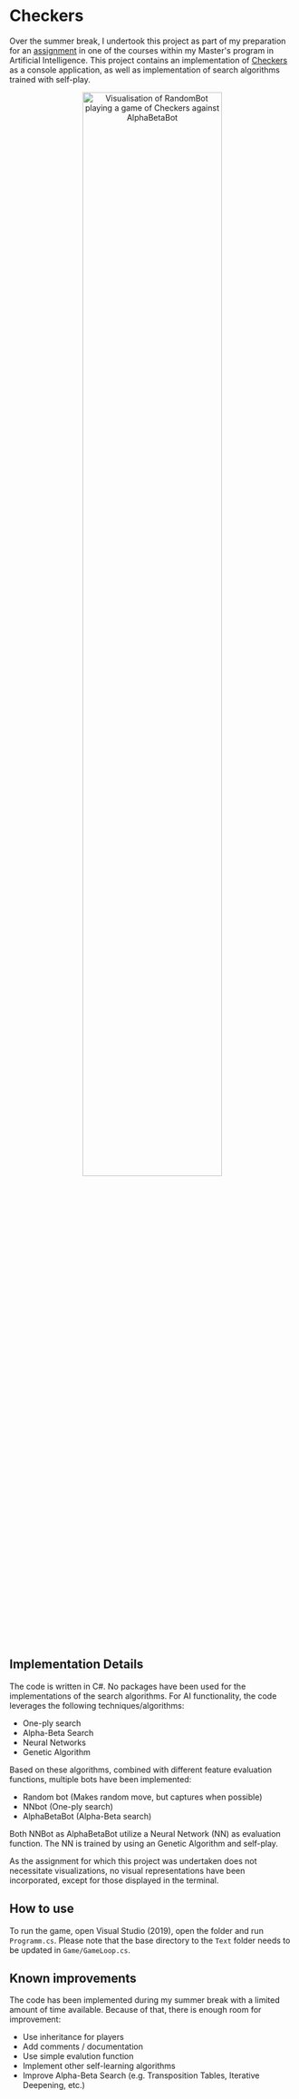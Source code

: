 # Checkers
Over the summer break, I undertook this project as part of my preparation for an [assignment](https://github.com/GitHubByJelle/Cannon) in one of the courses within my Master's program in Artificial Intelligence. This project contains an implementation of [Checkers](https://www.chessprogramming.org/Checkers) as a console application, as well as implementation of search algorithms trained with self-play.

<p align="center" width="100%">
    <img src="images/checkers.gif" alt="Visualisation of RandomBot playing a game of Checkers against AlphaBetaBot" width="70%">
</p>

## Implementation Details
The code is written in C#. No packages have been used for the implementations of the search algorithms. For AI functionality, the code leverages the following techniques/algorithms:
* One-ply search
* Alpha-Beta Search
* Neural Networks
* Genetic Algorithm

Based on these algorithms, combined with different feature evaluation functions, multiple bots have been implemented:
* Random bot (Makes random move, but captures when possible)
* NNbot (One-ply search)
* AlphaBetaBot (Alpha-Beta search)

Both NNBot as AlphaBetaBot utilize a Neural Network (NN) as evaluation function. The NN is trained by using an Genetic Algorithm and self-play.

As the assignment for which this project was undertaken does not necessitate visualizations, no visual representations have been incorporated, except for those displayed in the terminal.

## How to use
To run the game, open Visual Studio (2019), open the folder and run `Programm.cs`. Please note that the base directory to the `Text` folder needs to be updated in `Game/GameLoop.cs`.

## Known improvements
The code has been implemented during my summer break with a limited amount of time available. Because of that, there is enough room for improvement:
* Use inheritance for players
* Add comments / documentation
* Use simple evalution function
* Implement other self-learning algorithms
* Improve Alpha-Beta Search (e.g. Transposition Tables, Iterative Deepening, etc.)
